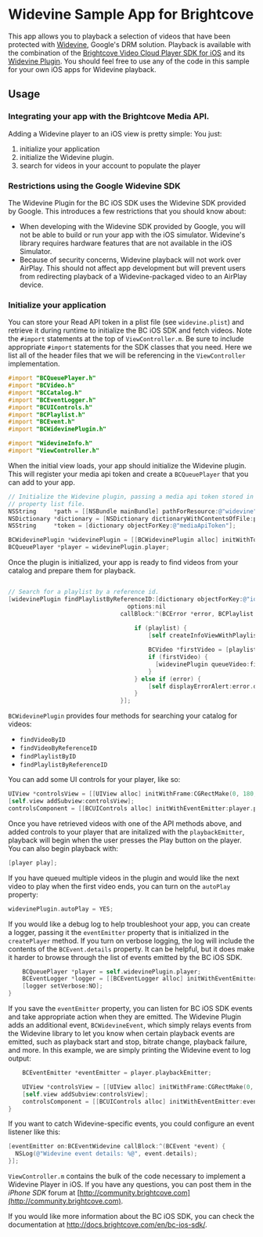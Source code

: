 # Widevine Sample App for Brightcove #

This app allows you to playback a selection of videos that have been
protected with [Widevine](http://www.widevine.com), Google's DRM
solution. Playback is available with the combination of the [Brightcove
Video Cloud Player SDK for
iOS](http://support.brightcove.com/en/video-cloud/docs/brightcove-video-cloud-player-sdk-ios)
and its [Widevine
Plugin](http://support.brightcove.com/en/video-cloud/docs/widevine-plugin-brightcove-video-cloud-player-sdk-ios).
You should feel free to use any of the code in this sample for your own
iOS apps for Widevine playback.

## Usage ##

### Integrating your app with the Brightcove Media API.
Adding a Widevine player to an iOS view is pretty simple:  You just:

1. initialize your application
2. initialize the Widevine plugin.
3. search for videos in your account to populate the player

### Restrictions using the Google Widevine SDK

The Widevine Plugin for the BC iOS SDK uses the Widevine SDK provided by Google. This introduces a few restrictions that you should know about:

* When developing with the Widevine SDK provided by Google, you will not be able to build or run your app with the iOS simulator. Widevine's library requires hardware features that are not available in the iOS Simulator.
* Because of security concerns, Widevine playback will not work over AirPlay. This should not affect app development but will prevent users from redirecting playback of a Widevine-packaged video to an AirPlay device.

### Initialize your application
You can store your Read API token in a plist file (see `widevine.plist`)
and retrieve it during runtime to initialize the BC iOS SDK and fetch
videos. Note the `#import` statements at the top of `ViewController.m`.
Be sure to include appropriate `#import` statements for the SDK classes
that you need. Here we list all of the header files that we will be
referencing in the `ViewController` implementation.

```objective-c
#import "BCQueuePlayer.h"
#import "BCVideo.h"
#import "BCCatalog.h"
#import "BCEventLogger.h"
#import "BCUIControls.h"
#import "BCPlaylist.h"
#import "BCEvent.h"
#import "BCWidevinePlugin.h"

#import "WidevineInfo.h"
#import "ViewController.h"
```

When the initial view loads, your app should initialize the Widevine
plugin. This will register your media api token and create a
`BCQueuePlayer` that you can add to your app.

```objective-c
// Initialize the Widevine plugin, passing a media api token stored in a
// property list file.
NSString     *path = [[NSBundle mainBundle] pathForResource:@"widevine" ofType:@"plist"];
NSDictionary *dictionary = [NSDictionary dictionaryWithContentsOfFile:path];
NSString     *token = [dictionary objectForKey:@"mediaApiToken"];

BCWidevinePlugin *widevinePlugin = [[BCWidevinePlugin alloc] initWithToken:token];
BCQueuePlayer *player = widevinePlugin.player;
```

Once the plugin is initialized, your app is ready to find videos from
your catalog and prepare them for playback.
```objective-c

// Search for a playlist by a reference id.
[widevinePlugin findPlaylistByReferenceID:[dictionary objectForKey:@"iosPlaylistReferenceId"]
                                  options:nil
                                callBlock:^(BCError *error, BCPlaylist *playlist) {
                                    
                                    if (playlist) {
                                        [self createInfoViewWithPlaylist:playlist];

                                        BCVideo *firstVideo = [playlist.videos objectAtIndex:0];
                                        if (firstVideo) {
                                          [widevinePlugin queueVideo:firstVideo];
                                        }
                                    } else if (error) {
                                        [self displayErrorAlert:error.description];
                                    }
                                }];
```
`BCWidevinePlugin` provides four methods for searching your catalog for
videos:

* `findVideoByID`
* `findVideoByReferenceID`
* `findPlaylistByID`
* `findPlaylistByReferenceID`

You can add some UI controls for your player, like so:
```objective-c
UIView *controlsView = [[UIView alloc] initWithFrame:CGRectMake(0, 180, 320, 50)];
[self.view addSubview:controlsView];
controlsComponent = [[BCUIControls alloc] initWithEventEmitter:player.playbackEmitter andView:controlsView];
```

Once you have retrieved videos with one of the API methods above, and
added controls to your player that are initalized with the
`playbackEmitter`, playback will begin when the user presses the Play
button on the player. You can also begin playback with:
```objective-c
[player play];
```
If you have queued multiple videos in the plugin and would like the next
video to play when the first video ends, you can turn on the `autoPlay`
property:
```objective-c
widevinePlugin.autoPlay = YES;
```

If you would like a debug log to help troubleshoot your app, you can
create a logger, passing it the `eventEmitter` property that is
initialized in the `createPlayer` method. If you turn on verbose logging,
the log will include the contents of the `BCEvent.details` property. It
can be helpful, but it does make it harder to browse through the list of
events emitted by the BC iOS SDK.

```objective-c
    BCQueuePlayer *player = self.widevinePlugin.player;
    BCEventLogger *logger = [[BCEventLogger alloc] initWithEventEmitter:player.playbackEmitter];
    [logger setVerbose:NO];
}
```

If you save the `eventEmitter` property, you can listen for BC iOS SDK
events and take appropriate action when they are emitted. The
Widevine Plugin adds an additional event, `BCWidevineEvent`, which simply
relays events from the Widevine library to let you know when certain
playback events are emitted, such as playback start and stop, bitrate
change, playback failure, and more. In this example, we are simply
printing the Widevine event to log output:

```objective-c
    BCEventEmitter *eventEmitter = player.playbackEmitter;

    UIView *controlsView = [[UIView alloc] initWithFrame:CGRectMake(0, 180, 320, 50)];
    [self.view addSubview:controlsView];
    controlsComponent = [[BCUIControls alloc] initWithEventEmitter:eventEmitter andView:controlsView];
}
```

If you want to catch Widevine-specific events, you could configure an event listener like this:

```objective-c
[eventEmitter on:BCEventWidevine callBlock:^(BCEvent *event) {
  NSLog(@"Widevine event details: %@", event.details);
}];
```

`ViewController.m` contains the bulk of the code necessary to implement a Widevine Player in iOS. If
you have any questions, you can post them in the *iPhone SDK* forum at
[http://community.brightcove.com](http://community.brightcove.com).

If you would like more information about the BC iOS SDK, you can check
the documentation at http://docs.brightcove.com/en/bc-ios-sdk/.
